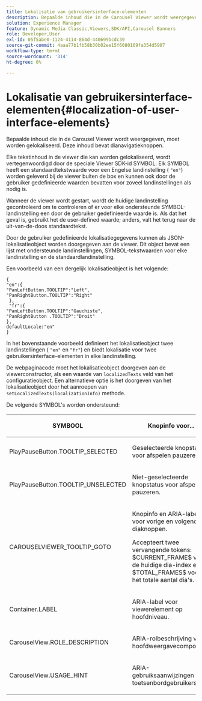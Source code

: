 ```yaml
---
title: Lokalisatie van gebruikersinterface-elementen
description: Bepaalde inhoud die in de Carousel Viewer wordt weergegeven, moet worden gelokaliseerd. Deze inhoud bevat dianavigatieknoppen.
solution: Experience Manager
feature: Dynamic Media Classic,Viewers,SDK/API,Carousel Banners
role: Developer,User
exl-id: 05f5abe0-1124-4114-864d-440699bcdc39
source-git-commit: 4aaa77b1fb58b30b02ee15f6080169fa354d5907
workflow-type: tm+mt
source-wordcount: '314'
ht-degree: 0%

---
```


# Lokalisatie van gebruikersinterface-elementen{#localization-of-user-interface-elements}

Bepaalde inhoud die in de Carousel Viewer wordt weergegeven, moet worden gelokaliseerd. Deze inhoud bevat dianavigatieknoppen.

Elke tekstinhoud in de viewer die kan worden gelokaliseerd, wordt vertegenwoordigd door de speciale Viewer SDK-id SYMBOL. Elk SYMBOL heeft een standaardtekstwaarde voor een Engelse landinstelling ( `"en"`) worden geleverd bij de viewer buiten de box en kunnen ook door de gebruiker gedefinieerde waarden bevatten voor zoveel landinstellingen als nodig is.

Wanneer de viewer wordt gestart, wordt de huidige landinstelling gecontroleerd om te controleren of er voor elke ondersteunde SYMBOL-landinstelling een door de gebruiker gedefinieerde waarde is. Als dat het geval is, gebruikt het de user-defined waarde; anders, valt het terug naar de uit-van-de-doos standaardtekst.

Door de gebruiker gedefinieerde lokalisatiegegevens kunnen als JSON-lokalisatieobject worden doorgegeven aan de viewer. Dit object bevat een lijst met ondersteunde landinstellingen, SYMBOL-tekstwaarden voor elke landinstelling en de standaardlandinstelling.

Een voorbeeld van een dergelijk lokalisatieobject is het volgende:

```
{ 
"en":{ 
"PanLeftButton.TOOLTIP":"Left", 
"PanRightButton.TOOLTIP":"Right" 
 }, 
 "fr":{ 
"PanLeftButton.TOOLTIP":"Gauchiste", 
"PanRightButton .TOOLTIP":"Droit" 
}, 
defaultLocale:"en" 
}
```

In het bovenstaande voorbeeld definieert het lokalisatieobject twee landinstellingen ( `"en"` en `"fr"`) en biedt lokalisatie voor twee gebruikersinterface-elementen in elke landinstelling.

De webpaginacode moet het lokalisatieobject doorgeven aan de viewerconstructor, als een waarde van `localizedTexts` veld van het configuratieobject. Een alternatieve optie is het doorgeven van het lokalisatieobject door het aanroepen van `setLocalizedTexts(localizationInfo)` methode.

De volgende SYMBOL&#39;s worden ondersteund:

<table id="table_58C40353B7244335872350C98DF2CFB3"> 
 <thead> 
  <tr> 
   <th colname="col1" class="entry"> <p>SYMBOOL </p> </th> 
   <th colname="col2" class="entry"> <p>Knopinfo voor... </p> </th> 
  </tr> 
 </thead>
 <tbody> 
  <tr> 
   <td colname="col1"> <p> <span class="codeph"> PlayPauseButton.TOOLTIP_SELECTED </span> </p> </td> 
   <td colname="col2"> <p>Geselecteerde knopstatus voor afspelen pauzeren. </p> </td> 
  </tr> 
  <tr> 
   <td colname="col1"> <p> <span class="codeph"> PlayPauseButton.TOOLTIP_UNSELECTED </span> </p> </td> 
   <td colname="col2"> <p>Niet-geselecteerde knopstatus voor afspelen pauzeren. </p> </td> 
  </tr> 
  <tr> 
   <td colname="col1"> <p> <span class="codeph"> CAROUSELVIEWER_TOOLTIP_GOTO </span> </p> </td> 
   <td colname="col2"> <p> Knopinfo en ARIA-label voor vorige en volgende diaknoppen. </p> <p>Accepteert twee vervangende tokens: <span class="codeph"> $CURRENT_FRAME$ </span> voor de huidige dia-index en <span class="codeph"> $TOTAL_FRAMES$ </span> voor het totale aantal dia's. </p> </td> 
  </tr> 
  <tr> 
   <td colname="col1"> <p> <span class="codeph"> Container.LABEL </span> </p> </td> 
   <td colname="col2"> <p> ARIA-label voor viewerelement op hoofdniveau. </p> </td> 
  </tr> 
  <tr> 
   <td colname="col1"> <p> <span class="codeph"> CarouselView.ROLE_DESCRIPTION </span> </p> </td> 
   <td colname="col2"> <p> ARIA-rolbeschrijving voor hoofdweergavecomponent. </p> </td> 
  </tr> 
  <tr> 
   <td colname="col1"> <p> <span class="codeph"> CarouselView.USAGE_HINT </span> </p> </td> 
   <td colname="col2"> <p> ARIA-gebruiksaanwijzingen voor toetsenbordgebruikers. </p> </td> 
  </tr> 
 </tbody> 
</table>
